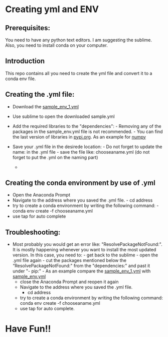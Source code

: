 # Creating yml and ENV

## Prerequisites:
You need to have any python text editors. I am suggesting the sublime. Also, you need to install conda on your computer.

## Introduction

This repo contains all you need to create the yml file and convert it to a conda env file.  

## Creating the .yml file:
- Download the [sample_env_1.yml](https://github.com/MehdiMahmoodi/ENV_with_yml/blob/main/sample_env_1.yml)
- Use sublime to open the downloaded sample.yml 
- Add the required libraries to the "dependencies":
        -   Removing any of the packages in the sample_env.yml file is not recommended.
        -   You can find the last version of libraries in [pypi.org](https://pypi.org/). As an example for [numpy](https://pypi.org/project/numpy/)
- Save your .yml file in the desirede location:
        -   Do not forget to update the name: in the .yml file
        -   save the file like: chooseaname.yml (do not forget to put the .yml on the naming part)  

    -   

## Creating the conda environment by use of .yml 
-   Open the Anaconda Prompt
-   Navigate to the address where you saved the .yml file.
        -   cd address
-   try to create a conda environment by writing the following command:
                -        conda env create -f chooseaname.yml
-   use tap for auto complete

## Troubleshooting:
-   Most probably you would get an error like: "ResolvePackageNotFound:". It is mostly happening whenever you want to install the most updated version. In this case, you need to:
        -   get back to the sublime
        -   open the .yml file again
        -   cut the packages mentioned below the “ResolvePackageNotFound:" from the "dependencies:" and past it under "- pip:"
        -   As an example compare the [sample_env_1.yml](https://github.com/MehdiMahmoodi/ENV_with_yml/blob/main/sample_env_1.yml) with [sample_env.yml](https://github.com/MehdiMahmoodi/ENV_with_yml/blob/main/sample_env.yml)
    -   close the Anaconda Prompt and reopen it again
    -   Navigate to the address where you saved the .yml file.
        -   cd address
    -   try to create a conda environment by writing the following command:
        conda env create -f chooseaname.yml
    -   use tap for auto complete.
# Have Fun!!
